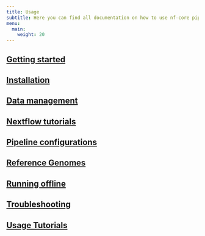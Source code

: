 ```yaml
---
title: Usage
subtitle: Here you can find all documentation on how to use nf-core pipelines and nf-core tools to start processing your data. For information about how to contribute to nf-core pipelines, modules and subworkflows, please see the "contributing"- section.
menu:
  main:
    weight: 20
---
```


## [Getting started](/docs/usage/introduction)
## [Installation](/docs/usage/installation)
## [Data management](/docs/usage/data_management)
## [Nextflow tutorials](/docs/usage/nextflow_tutorials)
## [Pipeline configurations](/docs/usage/pipeline_configurations)
## [Reference Genomes](/docs/usage/reference_genomes)
## [Running offline](/docs/usage/running_offline)
## [Troubleshooting](/docs/usage/troubleshooting)
## [Usage Tutorials](/docs/usage/usage_tutorials)